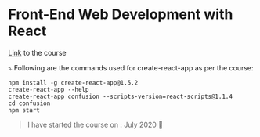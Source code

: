 # Front-End Web Development with React
[Link](https://www.coursera.org/learn/front-end-react) to the course

:arrow_heading_down: Following are the commands used for create-react-app as per the course:

```
npm install -g create-react-app@1.5.2
create-react-app --help
create-react-app confusion --scripts-version=react-scripts@1.1.4
cd confusion
npm start
```
> I have started the course on : July 2020 :ocean: 